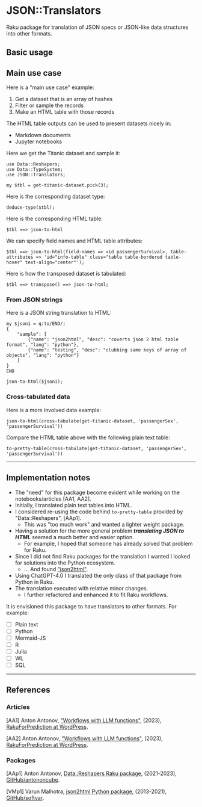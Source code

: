 # JSON::Translators 

Raku package for translation of JSON specs or JSON-like data structures into other formats.

## Basic usage

## Main use case

Here is a "main use case" example:
1. Get a dataset that is an array of hashes
2. Filter or sample the records
3. Make an HTML table with those records

The HTML table outputs can be used to present datasets nicely in:
- Markdown documents 
- Jupyter notebooks

Here we get the Titanic dataset and sample it:

```perl6
use Data::Reshapers;
use Data::TypeSystem;
use JSON::Translators;

my $tbl = get-titanic-dataset.pick(3);
```

Here is the corresponding dataset type:

```perl6
deduce-type($tbl);
```

Here is the corresponding HTML table:

```perl6, results=asis
$tbl ==> json-to-html
```

We can specify field names and HTML table attributes:

```perl6, results=asis
$tbl ==> json-to-html(field-names => <id passengerSurvival>, table-attributes => 'id="info-table" class="table table-bordered table-hover" text-align="center"');
```

Here is how the transposed dataset is tabulated:

```perl6, results=asis
$tbl ==> transpose() ==> json-to-html;
```

### From JSON strings

Here is a JSON string translation to HTML:

```perl6, results=asis
my $json1 = q:to/END/;
{
    "sample": [
        {"name": "json2html", "desc": "coverts json 2 html table format", "lang": "python"},
        {"name": "testing", "desc": "clubbing same keys of array of objects", "lang": "python"}
    ]
}
END

json-to-html($json1);
```

### Cross-tabulated data

Here is a more involved data example:

```perl6, results=asis
json-to-html(cross-tabulate(get-titanic-dataset, 'passengerSex', 'passengerSurvival'))
```

Compare the HTML table above with the following plain text table:

```perl6
to-pretty-table(cross-tabulate(get-titanic-dataset, 'passengerSex', 'passengerSurvival'))
```

------

## Implementation notes

- The "need" for this package become evident while working on the notebooks/articles [AA1, AA2]. 
- Initially, I translated plain text tables into HTML.
- I considered re-using the code behind `to-pretty-table` provided by "Data::Reshapers", [AAp1].
  - This was "too much work" and wanted a lighter weight package.
- Having a solution for the more general problem ***translating JSON to HTML*** seemed a much better and easier option.  
  - For example, I hoped that someone has already solved that problem for Raku.
- Since I did not find Raku packages for the translation I wanted I looked for solutions into the Python ecosystem.
  - ... And found ["json2html"](https://github.com/softvar/json2html).
- Using ChatGPT-4.0 I translated the only class of that package from Python in Raku.
- The translation executed with relative minor changes.
  - I further refactored and enhanced it to fit Raku workflows.

It is envisioned this package to have translators to other formats. For example:
- [ ] Plain text
- [ ] Python
- [ ] Mermaid-JS
- [ ] R
- [ ] Julia
- [ ] WL
- [ ] SQL

------

## References

### Articles 

[AA1] Anton Antonov,
["Workflows with LLM functions"](),
(2023),
[RakuForPrediction at WordPress]().

[AA2] Anton Antonov,
["Workflows with LLM functions"](),
(2023),
[RakuForPrediction at WordPress]().


### Packages

[AAp1] Anton Antonov,
[Data::Reshapers Raku package](),
(2021-2023),
[GitHub/antononcube]().

[VMp1] Varun Malhotra,
[json2html Python package](https://github.com/softvar/json2html),
(2013-2021),
[GitHub/softvar](https://github.com/softvar).